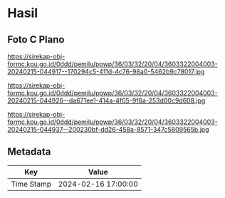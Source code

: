 # Hasil

## Foto C Plano

https://sirekap-obj-formc.kpu.go.id/0ddd/pemilu/ppwp/36/03/32/20/04/3603322004003-20240215-044917--170294c5-411d-4c76-98a0-5462b9c78017.jpg

https://sirekap-obj-formc.kpu.go.id/0ddd/pemilu/ppwp/36/03/32/20/04/3603322004003-20240215-044926--da671ee1-414a-4f05-9f6a-253d00c9d608.jpg

https://sirekap-obj-formc.kpu.go.id/0ddd/pemilu/ppwp/36/03/32/20/04/3603322004003-20240215-044937--200230bf-dd26-458a-8571-347c5809565b.jpg


## Metadata

| Key        | Value               |
| ---------- | ------------------- |
| Time Stamp | 2024-02-16 17:00:00 |



